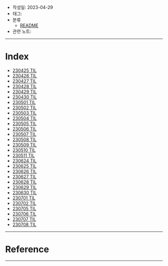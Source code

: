 - 작성일: 2023-04-29
- 태그: 
- 분류
	- [README](../README.md)
- 관련 노트:
***
# Index

- [230425 TIL](230425%20TIL.md)
- [230426 TIL](230426%20TIL.md)
- [230427 TIL](230427%20TIL.md)
- [230428 TIL](230428%20TIL.md)
- [230429 TIL](230429%20TIL.md)
- [230430 TIL](230430%20TIL.md)
- [230501 TIL](230501%20TIL.md)
- [230502 TIL](230502%20TIL.md)
- [230503 TIL](230503%20TIL.md)
- [230504 TIL](230504%20TIL.md)
- [230505 TIL](230505%20TIL.md)
- [230506 TIL](230506%20TIL.md)
- [230507 TIL](230507%20TIL.md)
- [230508 TIL](230508%20TIL.md)
- [230509 TIL](230509%20TIL.md)
- [230510 TIL](230510%20TIL.md)
- [230511 TIL](230511%20TIL.md)
- [230624 TIL](230624%20TIL.md)
- [230625 TIL](230625%20TIL.md) 
- [230626 TIL](230626%20TIL.md)
- [230627 TIL](230627%20TIL.md)
- [230628 TIL](230628%20TIL.md)
- [230629 TIL](230629%20TIL.md)
- [230630 TIL](230630%20TIL.md)
- [230701 TIL](230701%20TIL.md)
- [230702 TIL](230702%20TIL.md)
- [230705 TIL](230705%20TIL.md)
- [230706 TIL](230706%20TIL.md)
- [230707 TIL](230707%20TIL.md)
- [230708 TIL](230708%20TIL.md)


***
# Reference


***